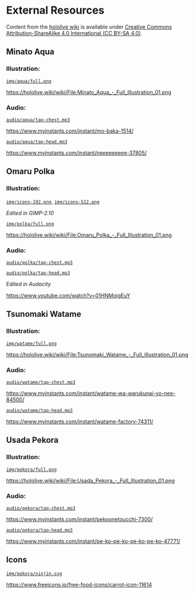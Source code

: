 # External Resources

Content from the [hololive wiki](https://hololive.wiki) is available under [Creative Commons Attribution-ShareAlike 4.0 International (CC BY-SA 4.0)](https://creativecommons.org/licenses/by-sa/4.0/).

## Minato Aqua

### Illustration:

[`img/aqua/full.png`](img/aqua/full.png)

https://hololive.wiki/wiki/File:Minato_Aqua_-_Full_Illustration_01.png

### Audio:

[`audio/aqua/tap-chest.mp3`](audio/aqua/tap-chest.mp3)

https://www.myinstants.com/instant/mo-baka-1514/

[`audio/aqua/tap-head.mp3`](audio/aqua/tap-head.mp3)

https://www.myinstants.com/instant/neeeeeeeee-37805/

## Omaru Polka

### Illustration:

[`img/icons-192.png`](img/icons-192.png),
[`img/icons-512.png`](img/icons-512.png)

*Edited in GIMP-2.10*

[`img/polka/full.png`](img/polka/full.png)

https://hololive.wiki/wiki/File:Omaru_Polka_-_Full_Illustration_01.png

### Audio: 

[`audio/polka/tap-chest.mp3`](audio/polka/tap-chest.mp3)

[`audio/polka/tap-head.mp3`](audio/polka/tap-head.mp3)

*Edited in Audacity*

https://www.youtube.com/watch?v=01HNMoigEuY

## Tsunomaki Watame

### Illustration:

[`img/watame/full.png`](img/watame/full.png)

https://hololive.wiki/wiki/File:Tsunomaki_Watame_-_Full_Illustration_01.png

### Audio:

[`audio/watame/tap-chest.mp3`](audio/watame/tap-chest.mp3)

https://www.myinstants.com/instant/watame-wa-warukunai-yo-nee-84500/

[`audio/watame/tap-head.mp3`](audio/watame/tap-head.mp3)

https://www.myinstants.com/instant/watame-factory-74311/

## Usada Pekora

### Illustration:

[`img/pekora/full.png`](img/pekora/full.png)

https://hololive.wiki/wiki/File:Usada_Pekora_-_Full_Illustration_01.png

### Audio:

[`audio/pekora/tap-chest.mp3`](audio/pekora/tap-chest.mp3)

https://www.myinstants.com/instant/pekoonetoucchi-7300/

[`audio/pekora/tap-head.mp3`](audio/pekora/tap-head.mp3)

https://www.myinstants.com/instant/pe-ko-pe-ko-pe-ko-pe-ko-47771/

## Icons

[`img/pekora/ninjin.svg`](img/pekora/ninjin.svg)

https://www.freeicons.io/free-food-icons/carrot-icon-11614